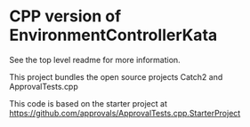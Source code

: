# CPP version of EnvironmentControllerKata

See the top level readme for more information.

This project bundles the open source projects Catch2 and ApprovalTests.cpp

This code is based on the starter project at https://github.com/approvals/ApprovalTests.cpp.StarterProject



